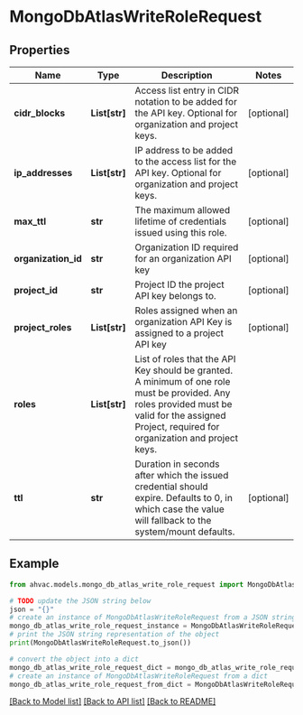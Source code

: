 # MongoDbAtlasWriteRoleRequest


## Properties

Name | Type | Description | Notes
------------ | ------------- | ------------- | -------------
**cidr_blocks** | **List[str]** | Access list entry in CIDR notation to be added for the API key. Optional for organization and project keys. | [optional] 
**ip_addresses** | **List[str]** | IP address to be added to the access list for the API key. Optional for organization and project keys. | [optional] 
**max_ttl** | **str** | The maximum allowed lifetime of credentials issued using this role. | [optional] 
**organization_id** | **str** | Organization ID required for an organization API key | [optional] 
**project_id** | **str** | Project ID the project API key belongs to. | [optional] 
**project_roles** | **List[str]** | Roles assigned when an organization API Key is assigned to a project API key | [optional] 
**roles** | **List[str]** | List of roles that the API Key should be granted. A minimum of one role must be provided. Any roles provided must be valid for the assigned Project, required for organization and project keys. | 
**ttl** | **str** | Duration in seconds after which the issued credential should expire. Defaults to 0, in which case the value will fallback to the system/mount defaults. | [optional] 

## Example

```python
from ahvac.models.mongo_db_atlas_write_role_request import MongoDbAtlasWriteRoleRequest

# TODO update the JSON string below
json = "{}"
# create an instance of MongoDbAtlasWriteRoleRequest from a JSON string
mongo_db_atlas_write_role_request_instance = MongoDbAtlasWriteRoleRequest.from_json(json)
# print the JSON string representation of the object
print(MongoDbAtlasWriteRoleRequest.to_json())

# convert the object into a dict
mongo_db_atlas_write_role_request_dict = mongo_db_atlas_write_role_request_instance.to_dict()
# create an instance of MongoDbAtlasWriteRoleRequest from a dict
mongo_db_atlas_write_role_request_from_dict = MongoDbAtlasWriteRoleRequest.from_dict(mongo_db_atlas_write_role_request_dict)
```
[[Back to Model list]](../README.md#documentation-for-models) [[Back to API list]](../README.md#documentation-for-api-endpoints) [[Back to README]](../README.md)


